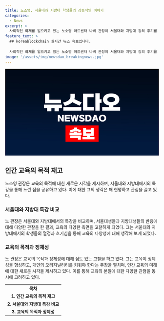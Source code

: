 ```yaml
---
title: 노소영, 서울대와 지방대 학생들의 감동적인 이야기
categories:
  - News
excerpt: >
  사회적인 화제를 일으키고 있는 노소영 아트센터 나비 관장이 서울대와 지방대 강의 후기를 공유하며 교육의 목적을 새롭게 고민하는 모습이 화제다. 그는 지방대 생도들에게 감명받고, 서울대 학부생들에게 실망했다고 전했는데, 이를 통해 교육의 질과 방향성에 대한 다양한 시각을 제시했다. 그의 주장은 인간다움과 독창성을 강조하며 교육의 목적을 재고해야 한다는 것이다. 노소영 관장의 교육에 관한 강력한 주장이 이목을 끌고 있다.
feature_text: >
  ## koreablockchain 실시간 뉴스 속보입니다.

  사회적인 화제를 일으키고 있는 노소영 아트센터 나비 관장이 서울대와 지방대 강의 후기를 공유하며 교육의 목적을 새롭게 고민하는 모습이 화제다. 그는 지방대 생도들에게 감명받고, 서울대 학부생들에게 실망했다고 전했는데, 이를 통해 교육의 질과 방향성에 대한 다양한 시각을 제시했다. 그의 주장은 인간다움과 독창성을 강조하며 교육의 목적을 재고해야 한다는 것이다. 노소영 관장의 교육에 관한 강력한 주장이 이목을 끌고 있다.
image: '/assets/img/newsdao_breakingnews.jpg'
---
```

![koreablockchain 속보](/assets/img/newsdao_breakingnews.jpg)

<h2 data-ke-size="size26">인간 교육의 목적 재고</h2>

<p data-ke-size="size16">노소영 관장은 교육의 목적에 대한 새로운 시각을 제시하며, 서울대와 지방대에서의 특강을 통해 느낀 점을 공유하고 있다. 이에 대한 그의 생각은 꽤 현명하고 관심을 끌고 있다.</p>

<h3><b>서울대와 지방대 특강 비교</b></h3>

<p data-ke-size="size16">노 관장은 서울대와 지방대에서의 특강을 비교하며, 서울대생들과 지방대생들의 반응에 대해 다양한 관찰을 한 결과, 교육의 다양한 측면을 고찰하게 되었다. 그는 서울대와 지방대에서의 학생들의 열정과 호기심을 통해 교육의 다양성에 대해 생각해 보게 되었다.</p>

<h3><b>교육의 목적과 정체성</b></h3>

<p data-ke-size="size16">노 관장은 교육의 목적과 정체성에 대해 심도 있는 고찰을 하고 있다. 그는 교육이 정체성을 형성하고, 개인의 오리지널리티를 키워야 한다는 주장을 펼치며, 인간 교육의 미래에 대한 새로운 시각을 제시하고 있다. 이를 통해 교육의 본질에 대한 다양한 관점을 동시에 고려하고 있다.</p>

<table>
    <tr>
        <td style="text-align: center; height: 17px;"><b>목차</b></td>
    </tr>
    <tr>
        <td style="text-align: center; height: 17px;"><b>1. 인간 교육의 목적 재고</b></td>
    </tr>
    <tr>
        <td style="text-align: center; height: 17px;"><b>2. 서울대와 지방대 특강 비교</b></td>
    </tr>
    <tr>
        <td style="text-align: center; height: 17px;"><b>3. 교육의 목적과 정체성</b></td>
    </tr>
</table>

<p data-ke-size="size16">&nbsp;</p>

